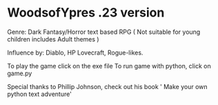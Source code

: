 # WoodsofYpres .23 version 

Genre: Dark Fantasy/Horror text based RPG   ( Not suitable for young children includes Adult themes ) 

Influence by: Diablo, HP Lovecraft, Rogue-likes.

To play the game click on the exe file 
To run game with python, click on game.py 


Special thanks to Phillip Johnson, check out his book  ' Make your own python text adventure' 

 


